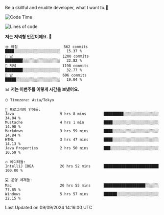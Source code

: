 Be a skillful and erudite developer, what I want to.👶

<!--START_SECTION:waka-->
![Code Time](http://img.shields.io/badge/Code%20Time-1%2C250%20hrs%2026%20mins-blue)

![Lines of code](https://img.shields.io/badge/%EC%A0%80%EB%8A%94%20%EC%97%AC%ED%83%9C%EA%B9%8C%EC%A7%80%20-2.7%20million%20%EC%A4%84%EC%9D%98%20%EC%BD%94%EB%93%9C%EB%A5%BC%20%EC%9E%91%EC%84%B1%ED%96%88%EC%96%B4%EC%9A%94.-blue)

**저는 저녁형 인간이에요. 🦉** 

```text
🌞 아침                     562 commits         ████░░░░░░░░░░░░░░░░░░░░░   15.37 % 
🌆 낮　                     1200 commits        ████████░░░░░░░░░░░░░░░░░   32.82 % 
🌃 저녁                     1198 commits        ████████░░░░░░░░░░░░░░░░░   32.77 % 
🌙 밤　                     696 commits         █████░░░░░░░░░░░░░░░░░░░░   19.04 % 
```


📊 **저는 이번주를 이렇게 시간을 보냈어요.** 

```text
🕑︎ Timezone: Asia/Tokyo

💬 프로그래밍 언어들: 
Java                     9 hrs 8 mins        █████████░░░░░░░░░░░░░░░░   34.04 % 
Mustache                 4 hrs 1 min         ████░░░░░░░░░░░░░░░░░░░░░   14.98 % 
Markdown                 3 hrs 59 mins       ████░░░░░░░░░░░░░░░░░░░░░   14.84 % 
HTML                     3 hrs 47 mins       ████░░░░░░░░░░░░░░░░░░░░░   14.13 % 
Java Properties          2 hrs 50 mins       ███░░░░░░░░░░░░░░░░░░░░░░   10.59 % 

🔥 에디터들: 
IntelliJ IDEA            26 hrs 52 mins      █████████████████████████   100.00 % 

💻 운영 체제들: 
Mac                      20 hrs 55 mins      ███████████████████░░░░░░   77.85 % 
Windows                  5 hrs 57 mins       ██████░░░░░░░░░░░░░░░░░░░   22.15 % 
```


 Last Updated on 09/09/2024 14:16:00 UTC
<!--END_SECTION:waka-->
